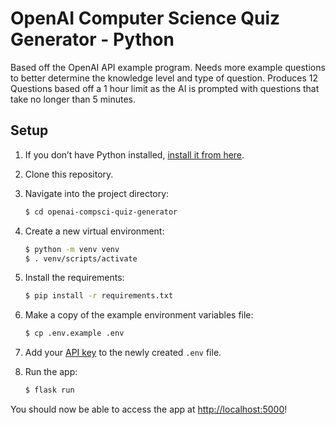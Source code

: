 # OpenAI Computer Science Quiz Generator - Python

Based off the OpenAI API example program.
Needs more example questions to better determine the knowledge level and type of question.
Produces 12 Questions based off a 1 hour limit as the AI is prompted with questions that take no longer than 5 minutes.

## Setup

1. If you don’t have Python installed, [install it from here](https://www.python.org/downloads/).

2. Clone this repository.

3. Navigate into the project directory:

   ```bash
   $ cd openai-compsci-quiz-generator
   ```

4. Create a new virtual environment:

   ```bash
   $ python -m venv venv
   $ . venv/scripts/activate
   ```

5. Install the requirements:

   ```bash
   $ pip install -r requirements.txt
   ```

6. Make a copy of the example environment variables file:

   ```bash
   $ cp .env.example .env
   ```

7. Add your [API key](https://beta.openai.com/account/api-keys) to the newly created `.env` file.

8. Run the app:

   ```bash
   $ flask run
   ```

You should now be able to access the app at [http://localhost:5000](http://localhost:5000)!
